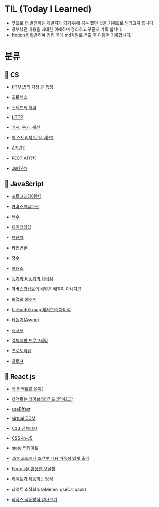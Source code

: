 # TIL (Today I Learned)

- 앞으로 더 발전하는 개발자가 되기 위해 공부 했던 것을 기록으로 남기고자 합니다.
- 공부했던 내용을 최대한 이해하며 정리하고 꾸준히 기록 합니다.
- Notion을 활용하여 정리 후에 md파일로 추출 후 다듬어 기록합니다.

# 분류

## 🐯 CS

- [HTML5의 가장 큰 특징](/CS/HTML5의%20가장%20큰%20특징.md)

- [프로세스](CS/프로세스.md)

- [스레드의 개념](CS/스레드의%20개념.md)

- [HTTP](CS/HTTP%20.md)

- [캐시, 쿠키, 세션](CS/캐시,%20쿠키,%20세션.md)

- [웹 스토리지(로컬, 세션)](<CS/웹%20스토리지%20(로컬,%20세션).md>)

- [API란?](<CS/API%20(Application%20Programming%20Interface).md>)

- [REST API란?](CS/REST%20API.md)

- [JWT란?](<CS/JWT(JSON%20Web%20Token).md>)

## 🐯 JavaScript

- [프로그래밍이란?](JavaScript/프로그래밍이란.md)

- [자바스크립트란](JavaScript/자바스크립트란.md)

- [변수](JavaScript/변수.md)

- [데이터타입](JavaScript/데이터타입.md)

- [연산자](JavaScript/연산자.md)

- [타입변환](JavaScript/타입변환.md)

- [함수](JavaScript/함수.md)

- [클래스](JavaScript/클래스.md)

- [동기와 비동기의 차이점](JavaScript/동기와%20비동기의%20차이점.md)

- [자바스크립트의 배열은 배열이 아니다?!](JavaScript/자바스크립트의%20배열은%20배열이%20아니다.md)

- [배열의 메소드](JavaScript/배열의%20메소드.md)

- [forEach와 map 메서드의 차이점](JavaScript/forEach와%20map%20메서드의%20차이.md)

- [비동기(Async)](<JavaScript/비동기%20(Async).md>)

- [스코프](JavaScript/스코프.md)

- [객체지향 프로그래밍](JavaScript/객체지향%20프로그래밍.md)

- [프로토타입](JavaScript/프로토타입.md)

- [클로져](JavaScript/클로져.md)

## 🐯 React.js

- [왜 리액트를 쓸까?](React/왜%20리액트를%20쓸까.md)

- [리액트는 라이브러리? 프레임워크?](React/리액트는%20라이브러리?%20프레임워크?.md)

- [useEffect](React/useEffect.md)

- [virtual DOM](React/virtual%20DOM에%20대해서%20.md)

- [CSS 전처리기](<HTML&CSS/CSS%20전처리기%20(SCSS,%20SASS).md>)

- [CSS-in-JS](<HTML&CSS/CSS-in-JS%20(styled-components).md>)

- [state 업데이트](React/state%20업데이트.md)

- [JSX 코드에서 조건부 내용 가독성 있게 출력](React/JSX%20코드에서%20조건부%20내용%20가독성있게%20출력하기.md)

- [Portals을 활용한 모달창](<React/Portals을%20활용한%20모달%20(Semantic한%20HTML%20코드).md>)

- [리액트가 작동하는 방식](React/리액트가%20작동하는%20방식%20.md)

- [리액트 최적화(useMemo, useCallback)](<React/React%20&%20Optimization(최적화).md>)

- [리덕스 작동방식 알아보기](React/리덕스%20작동방식%20알아보기.md)
